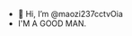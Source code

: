 - 👋 Hi, I’m @maozi237cctvOia
- I'M A GOOD MAN.
<!---
maozi237cctvOia/maozi237cctvOia is a ✨ special ✨ repository because its `README.md` (this file) appears on your GitHub profile.
You can click the Preview link to take a look at your changes.
--->
